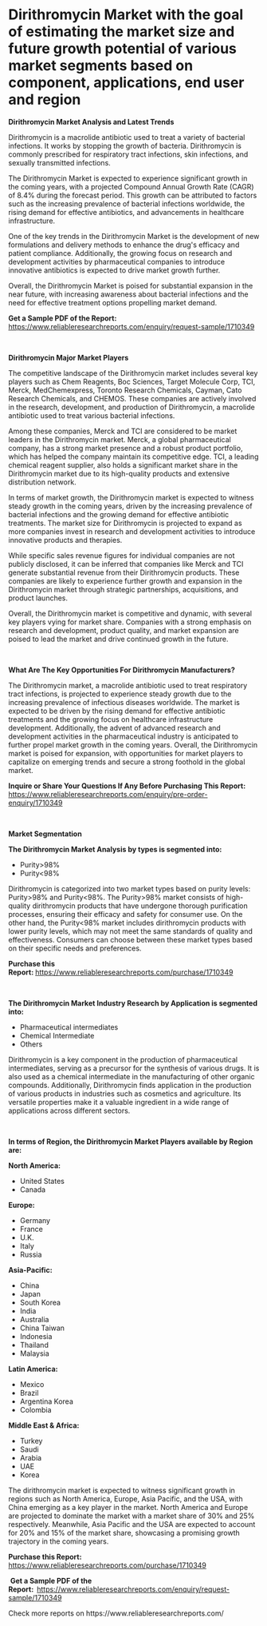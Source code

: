 <p><h1>Dirithromycin Market with the goal of estimating the market size and future growth potential of various market segments based on component, applications, end user and region</h1></p><p><strong>Dirithromycin Market Analysis and Latest Trends</strong></p>
<p><p>Dirithromycin is a macrolide antibiotic used to treat a variety of bacterial infections. It works by stopping the growth of bacteria. Dirithromycin is commonly prescribed for respiratory tract infections, skin infections, and sexually transmitted infections.</p><p>The Dirithromycin Market is expected to experience significant growth in the coming years, with a projected Compound Annual Growth Rate (CAGR) of 8.4% during the forecast period. This growth can be attributed to factors such as the increasing prevalence of bacterial infections worldwide, the rising demand for effective antibiotics, and advancements in healthcare infrastructure.</p><p>One of the key trends in the Dirithromycin Market is the development of new formulations and delivery methods to enhance the drug's efficacy and patient compliance. Additionally, the growing focus on research and development activities by pharmaceutical companies to introduce innovative antibiotics is expected to drive market growth further.</p><p>Overall, the Dirithromycin Market is poised for substantial expansion in the near future, with increasing awareness about bacterial infections and the need for effective treatment options propelling market demand.</p></p>
<p><strong>Get a Sample PDF of the Report:&nbsp;</strong> <a href="https://www.reliableresearchreports.com/enquiry/request-sample/1710349">https://www.reliableresearchreports.com/enquiry/request-sample/1710349</a></p>
<p>&nbsp;</p>
<p><strong>Dirithromycin Major Market Players</strong></p>
<p><p>The competitive landscape of the Dirithromycin market includes several key players such as Chem Reagents, Boc Sciences, Target Molecule Corp, TCI, Merck, MedChemexpress, Toronto Research Chemicals, Cayman, Cato Research Chemicals, and CHEMOS. These companies are actively involved in the research, development, and production of Dirithromycin, a macrolide antibiotic used to treat various bacterial infections.</p><p>Among these companies, Merck and TCI are considered to be market leaders in the Dirithromycin market. Merck, a global pharmaceutical company, has a strong market presence and a robust product portfolio, which has helped the company maintain its competitive edge. TCI, a leading chemical reagent supplier, also holds a significant market share in the Dirithromycin market due to its high-quality products and extensive distribution network.</p><p>In terms of market growth, the Dirithromycin market is expected to witness steady growth in the coming years, driven by the increasing prevalence of bacterial infections and the growing demand for effective antibiotic treatments. The market size for Dirithromycin is projected to expand as more companies invest in research and development activities to introduce innovative products and therapies.</p><p>While specific sales revenue figures for individual companies are not publicly disclosed, it can be inferred that companies like Merck and TCI generate substantial revenue from their Dirithromycin products. These companies are likely to experience further growth and expansion in the Dirithromycin market through strategic partnerships, acquisitions, and product launches.</p><p>Overall, the Dirithromycin market is competitive and dynamic, with several key players vying for market share. Companies with a strong emphasis on research and development, product quality, and market expansion are poised to lead the market and drive continued growth in the future.</p></p>
<p>&nbsp;</p>
<p><strong>What Are The Key Opportunities For Dirithromycin Manufacturers?</strong></p>
<p><p>The Dirithromycin market, a macrolide antibiotic used to treat respiratory tract infections, is projected to experience steady growth due to the increasing prevalence of infectious diseases worldwide. The market is expected to be driven by the rising demand for effective antibiotic treatments and the growing focus on healthcare infrastructure development. Additionally, the advent of advanced research and development activities in the pharmaceutical industry is anticipated to further propel market growth in the coming years. Overall, the Dirithromycin market is poised for expansion, with opportunities for market players to capitalize on emerging trends and secure a strong foothold in the global market.</p></p>
<p><strong>Inquire or Share Your Questions If Any Before Purchasing This Report:</strong> <a href="https://www.reliableresearchreports.com/enquiry/pre-order-enquiry/1710349">https://www.reliableresearchreports.com/enquiry/pre-order-enquiry/1710349</a></p>
<p>&nbsp;</p>
<p><strong>Market Segmentation</strong></p>
<p><strong>The Dirithromycin Market Analysis by types is segmented into:</strong></p>
<p><ul><li>Purity>98%</li><li>Purity<98%</li></ul></p>
<p><p>Dirithromycin is categorized into two market types based on purity levels: Purity>98% and Purity<98%. The Purity>98% market consists of high-quality dirithromycin products that have undergone thorough purification processes, ensuring their efficacy and safety for consumer use. On the other hand, the Purity<98% market includes dirithromycin products with lower purity levels, which may not meet the same standards of quality and effectiveness. Consumers can choose between these market types based on their specific needs and preferences.</p></p>
<p><strong>Purchase this Report:&nbsp;</strong><a href="https://www.reliableresearchreports.com/purchase/1710349">https://www.reliableresearchreports.com/purchase/1710349</a></p>
<p>&nbsp;</p>
<p><strong>The Dirithromycin Market Industry Research by Application is segmented into:</strong></p>
<p><ul><li>Pharmaceutical intermediates</li><li>Chemical Intermediate</li><li>Others</li></ul></p>
<p><p>Dirithromycin is a key component in the production of pharmaceutical intermediates, serving as a precursor for the synthesis of various drugs. It is also used as a chemical intermediate in the manufacturing of other organic compounds. Additionally, Dirithromycin finds application in the production of various products in industries such as cosmetics and agriculture. Its versatile properties make it a valuable ingredient in a wide range of applications across different sectors.</p></p>
<p>&nbsp;</p>
<p><strong>In terms of Region, the Dirithromycin Market Players available by Region are:</strong></p>
<p>
    <p> <strong> North America: </strong>
        <ul>
            <li>United States</li>
            <li>Canada</li>
        </ul>
        </p> 
    <p> <strong> Europe: </strong>
        <ul>
            <li>Germany</li>
            <li>France</li>
            <li>U.K.</li>
            <li>Italy</li>
            <li>Russia</li>
        </ul>
        </p> 
    <p> <strong> Asia-Pacific: </strong>
        <ul>
            <li>China</li>
            <li>Japan</li>
            <li>South Korea</li>
            <li>India</li>
            <li>Australia</li>
            <li>China Taiwan</li>
            <li>Indonesia</li>
            <li>Thailand</li>
            <li>Malaysia</li>
        </ul>
        </p> 
    <p> <strong> Latin America: </strong>
        <ul>
            <li>Mexico</li>
            <li>Brazil</li>
            <li>Argentina Korea</li>
            <li>Colombia</li>
        </ul>
        </p> 
    <p> <strong> Middle East & Africa: </strong>
        <ul>
            <li>Turkey</li>
            <li>Saudi</li>
            <li>Arabia</li>
            <li>UAE</li>
            <li>Korea</li>
        </ul>
    </p>
    </p>
<p><p>The dirithromycin market is expected to witness significant growth in regions such as North America, Europe, Asia Pacific, and the USA, with China emerging as a key player in the market. North America and Europe are projected to dominate the market with a market share of 30% and 25% respectively. Meanwhile, Asia Pacific and the USA are expected to account for 20% and 15% of the market share, showcasing a promising growth trajectory in the coming years.</p></p>
<p><strong>Purchase this Report: </strong><a href="https://www.reliableresearchreports.com/purchase/1710349">https://www.reliableresearchreports.com/purchase/1710349</a></p>
<p>&nbsp;<strong>Get a Sample PDF of the Report:&nbsp;&nbsp;</strong><a href="https://www.reliableresearchreports.com/enquiry/request-sample/1710349">https://www.reliableresearchreports.com/enquiry/request-sample/1710349</a></p>
<p><strong></strong></p>
<p>Check more reports on https://www.reliableresearchreports.com/</p>